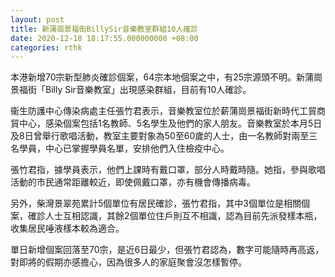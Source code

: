 ```yaml
---
layout: post
title: 新蒲崗景福街BillySir音樂教室群組10人確診
date: 2020-12-18 18:17:55.000000000 +08:00
categories: rthk
---
```


本港新增70宗新型肺炎確診個案，64宗本地個案之中，有25宗源頭不明。新蒲崗景福街「Billy Sir音樂教室」出現感染群組，目前有10人確診。

衞生防護中心傳染病處主任張竹君表示，音樂教室位於薪蒲崗景福街新時代工貿商貿中心，感染個案包括1名教師、5名學生及他們的家人朋友。音樂教室於本月5日及8日曾舉行歌唱活動，教室主要對象為50至60歲的人士，由一名教師對兩至三名學員，中心已掌握學員名單，安排他們入住檢疫中心。

張竹君指，據學員表示，他們上課時有戴口罩，部分人時戴時隨。她指，參與歌唱活動的市民通常距離較近，即使佩戴口罩，亦有機會傳播病毒。

另外，柴灣景翠苑累計5個單位有居民確診，張竹君指，其中3個單位是相關個案，確診人士互相認識，其餘2個單位住戶則互不相識，認為目前先派發樣本瓶，收集居民唾液樣本較為適合。

單日新增個案回落至70宗，是近6日最少，但張竹君認為，數字可能隨時再高返，對即將的假期亦感擔心，因為很多人的家庭聚會沒怎樣暫停。
